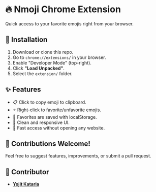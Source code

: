 # 🔥 Nmoji Chrome Extension

Quick access to your favorite emojis right from your browser.

## 🧩 Installation

1. Download or clone this repo.
2. Go to `chrome://extensions/` in your browser.
3. Enable "Developer Mode" (top-right).
4. Click **"Load Unpacked"**.
5. Select the `extension/` folder.

## ✨ Features

- 📋 Click to copy emoji to clipboard.
- ⭐ Right-click to favorite/unfavorite emojis.
- 💾 Favorites are saved with localStorage.
- 🎨 Clean and responsive UI.
- 🚀 Fast access without opening any website.



## 🙌 Contributions Welcome!

Feel free to suggest features, improvements, or submit a pull request.

## 👤 Contributor

- [**Yojit Kataria**](https://github.com/yojitkataria)
